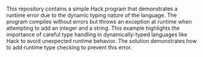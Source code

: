 This repository contains a simple Hack program that demonstrates a runtime error due to the dynamic typing nature of the language.  The program compiles without errors but throws an exception at runtime when attempting to add an integer and a string. This example highlights the importance of careful type handling in dynamically-typed languages like Hack to avoid unexpected runtime behavior. The solution demonstrates how to add runtime type checking to prevent this error. 